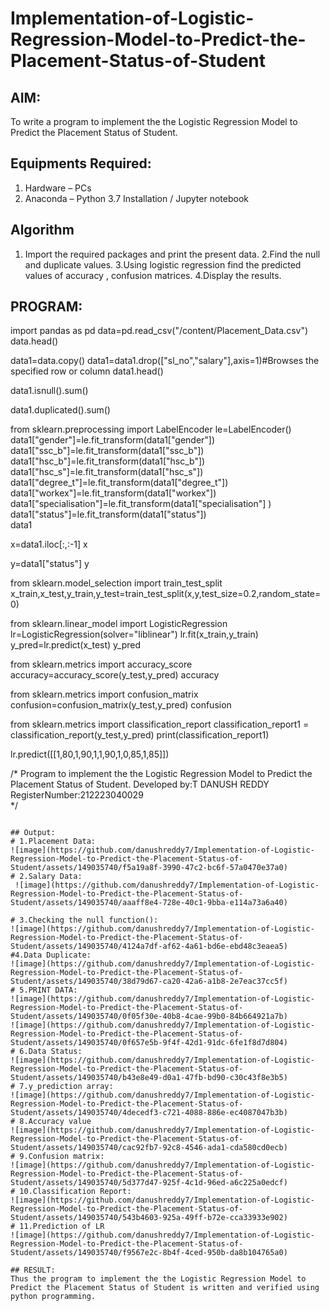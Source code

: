 # Implementation-of-Logistic-Regression-Model-to-Predict-the-Placement-Status-of-Student

## AIM:
To write a program to implement the the Logistic Regression Model to Predict the Placement Status of Student.

## Equipments Required:
1. Hardware – PCs
2. Anaconda – Python 3.7 Installation / Jupyter notebook

## Algorithm
1. Import the required packages and print the present data.
2.Find the null and duplicate values.
3.Using logistic regression find the predicted values of accuracy , confusion matrices.
4.Display the results.

 
## PROGRAM:
import pandas as pd
data=pd.read_csv("/content/Placement_Data.csv")
data.head()

data1=data.copy()
data1=data1.drop(["sl_no","salary"],axis=1)#Browses the specified row or column
data1.head()

data1.isnull().sum()

data1.duplicated().sum()

from sklearn.preprocessing import LabelEncoder
le=LabelEncoder()
data1["gender"]=le.fit_transform(data1["gender"])
data1["ssc_b"]=le.fit_transform(data1["ssc_b"])
data1["hsc_b"]=le.fit_transform(data1["hsc_b"])
data1["hsc_s"]=le.fit_transform(data1["hsc_s"])
data1["degree_t"]=le.fit_transform(data1["degree_t"])
data1["workex"]=le.fit_transform(data1["workex"])
data1["specialisation"]=le.fit_transform(data1["specialisation"] )     
data1["status"]=le.fit_transform(data1["status"])       
data1 

x=data1.iloc[:,:-1]
x

y=data1["status"]
y

from sklearn.model_selection import train_test_split
x_train,x_test,y_train,y_test=train_test_split(x,y,test_size=0.2,random_state=0)

from sklearn.linear_model import LogisticRegression
lr=LogisticRegression(solver="liblinear")
lr.fit(x_train,y_train)
y_pred=lr.predict(x_test)
y_pred

from sklearn.metrics import accuracy_score
accuracy=accuracy_score(y_test,y_pred)
accuracy

from sklearn.metrics import confusion_matrix
confusion=confusion_matrix(y_test,y_pred)
confusion

from sklearn.metrics import classification_report
classification_report1 = classification_report(y_test,y_pred)
print(classification_report1)

lr.predict([[1,80,1,90,1,1,90,1,0,85,1,85]])

/*
Program to implement the the Logistic Regression Model to Predict the Placement Status of Student.
Developed by:T DANUSH REDDY 
RegisterNumber:212223040029  
*/
```

## Output:
# 1.Placement Data:
![image](https://github.com/danushreddy7/Implementation-of-Logistic-Regression-Model-to-Predict-the-Placement-Status-of-Student/assets/149035740/f5a19a8f-3990-47c2-bc6f-57a0470e37a0)
# 2.Salary Data:
 ![image](https://github.com/danushreddy7/Implementation-of-Logistic-Regression-Model-to-Predict-the-Placement-Status-of-Student/assets/149035740/aaaff8e4-728e-40c1-9bba-e114a73a6a40)

# 3.Checking the null function():
![image](https://github.com/danushreddy7/Implementation-of-Logistic-Regression-Model-to-Predict-the-Placement-Status-of-Student/assets/149035740/4124a7df-af62-4a61-bd6e-ebd48c3eaea5)
#4.Data Duplicate:
![image](https://github.com/danushreddy7/Implementation-of-Logistic-Regression-Model-to-Predict-the-Placement-Status-of-Student/assets/149035740/38d79d67-ca20-42a6-a1b8-2e7eac37cc5f)
# 5.PRINT DATA:
![image](https://github.com/danushreddy7/Implementation-of-Logistic-Regression-Model-to-Predict-the-Placement-Status-of-Student/assets/149035740/0f05f30e-40b8-4cae-99b0-84b664921a7b)
![image](https://github.com/danushreddy7/Implementation-of-Logistic-Regression-Model-to-Predict-the-Placement-Status-of-Student/assets/149035740/0f657e5b-9f4f-42d1-91dc-6fe1f8d7d804)
# 6.Data Status:
![image](https://github.com/danushreddy7/Implementation-of-Logistic-Regression-Model-to-Predict-the-Placement-Status-of-Student/assets/149035740/b43e8e49-d0a1-47fb-bd90-c30c43f8e3b5)
# 7.y_prediction array:
![image](https://github.com/danushreddy7/Implementation-of-Logistic-Regression-Model-to-Predict-the-Placement-Status-of-Student/assets/149035740/4decedf3-c721-4088-886e-ec4087047b3b)
# 8.Accuracy value
![image](https://github.com/danushreddy7/Implementation-of-Logistic-Regression-Model-to-Predict-the-Placement-Status-of-Student/assets/149035740/cac92fb7-92c8-4546-ada1-cda580cd0ecb)
# 9.Confusion matrix:
![image](https://github.com/danushreddy7/Implementation-of-Logistic-Regression-Model-to-Predict-the-Placement-Status-of-Student/assets/149035740/5d377d47-925f-4c1d-96ed-a6c225a0edcf)
# 10.Classification Report:
![image](https://github.com/danushreddy7/Implementation-of-Logistic-Regression-Model-to-Predict-the-Placement-Status-of-Student/assets/149035740/543b4603-925a-49ff-b72e-cca33933e902)
# 11.Prediction of LR
![image](https://github.com/danushreddy7/Implementation-of-Logistic-Regression-Model-to-Predict-the-Placement-Status-of-Student/assets/149035740/f9567e2c-8b4f-4ced-950b-da8b104765a0)

## RESULT:
Thus the program to implement the the Logistic Regression Model to Predict the Placement Status of Student is written and verified using python programming.
